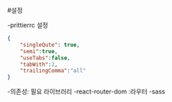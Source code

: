 #설정

-prittierrc 설정

```json
{
    "singleQute": true,
    "semi":true,
    "useTabs":false,
    "tabWith":2,
    "trailingComma":"all"
}

```

-의존성: 필요 라이브러리
 -react-router-dom :라우터 
 -sass